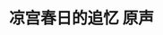 ---
logo: images/music/凉宫春日的追忆原声.jpg
title: 凉宫春日的追忆 原声
subTitle: 游戏《凉宫春日的追忆》解包BGM，游戏于于2011年5月12日发售

category: 音乐

hasResource: true
downloadList:
  - intro: mp3
    size: 79.4MB
    link: 
  - intro: 云盘 提取码:d89z
    size: 79.4MB
    link: https://pan.baidu.com/s/1R1_WErpCKGbzprOtN6VMkA

downloadContent: |
  游戏《凉宫春日的追忆》解包BGM，游戏于于2011年5月12日发售。<br>
  收录曲：<br>
  01 Reincarnation<br>
  02 Bginning:Gymnopedies #1<br>
  03 Mundnities of everday life<br>
  04 Be Invoked<br>
  05 Many apprehensions<br>
  06 Holidaze<br>
  07 Doki-Doki! Festival!!<br>
  08 Waku-Waku! Power!!<br>
  09 Normalization<br>
  10 Embrace<br>
  11 B-Bit Lovers<br>
  12 Encounter<br>
  13 ENDLESS FIGHT<br>
  14 Fragrance:Gymnopedies #2<br>
  15 Restart<br>
  16 With verve<br>
  17 My best regards<br>
  18 Fates<br>
  19 At dawn<br>
  20 Wish you were here<br>
  21 Our Favorite place
---